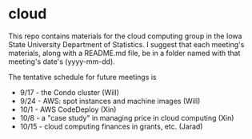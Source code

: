 # cloud
This repo contains materials for the cloud computing group in the Iowa State University Department of Statistics. I suggest that each meeting's materials, along with a README.md file, be in a folder named with that meeting's date's (yyyy-mm-dd).

The tentative schedule for future meetings is

- 9/17 - the Condo cluster (Will)
- 9/24 - AWS: spot instances and machine images (Will)
- 10/1 - AWS CodeDeploy (Xin)
- 10/8 - a "case study" in managing price in cloud computing (Xin)
- 10/15 - cloud computing finances in grants, etc. (Jarad)
